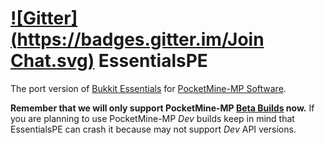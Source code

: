 [![Gitter](https://badges.gitter.im/Join Chat.svg)](https://gitter.im/LegendOfMCPE/EssentialsPE?utm_source=badge&utm_medium=badge&utm_campaign=pr-badge&utm_content=badge) EssentialsPE
================

The port version of [Bukkit Essentials](http://dev.bukkit.org/bukkit-plugins/essentials/) for [PocketMine-MP Software](http://http://www.pocketmine.net/).


**Remember that we will only support PocketMine-MP [Beta Builds](https://github.com/PocketMine/PocketMine-MP/releases) now.**
If you are planning to use PocketMine-MP _Dev_ builds keep in mind that EssentialsPE can crash it because may not support _Dev_ API versions.